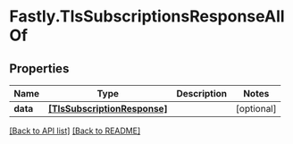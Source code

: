 # Fastly.TlsSubscriptionsResponseAllOf

## Properties

Name | Type | Description | Notes
------------ | ------------- | ------------- | -------------
**data** | [**[TlsSubscriptionResponse]**](TlsSubscriptionResponse.md) |  | [optional] 



[[Back to API list]](../../README.md#endpoints) [[Back to README]](../../README.md)
